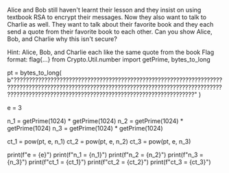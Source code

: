Alice and Bob still haven't learnt their lesson and they insist on using textbook RSA to encrypt their messages. Now they also want to talk to Charlie as well. They want to talk about their favorite book and they each send a quote from their favorite book to each other. Can you show Alice, Bob, and Charlie why this isn't secure?

Hint: Alice, Bob, and Charlie each like the same quote from the book
Flag format: flag{...}
from Crypto.Util.number import getPrime, bytes_to_long

pt = bytes_to_long(
    b"???????????????????????????????????????????????????????????????????????????????????????????????????????????????????????????????????????????????????????????????????????????????????????????????????????"
)

e = 3

n_1 = getPrime(1024) * getPrime(1024)
n_2 = getPrime(1024) * getPrime(1024)
n_3 = getPrime(1024) * getPrime(1024)

ct_1 = pow(pt, e, n_1)
ct_2 = pow(pt, e, n_2)
ct_3 = pow(pt, e, n_3)

print(f"e = {e}")
print(f"n_1 = {n_1}")
print(f"n_2 = {n_2}")
print(f"n_3 = {n_3}")
print(f"ct_1 = {ct_1}")
print(f"ct_2 = {ct_2}")
print(f"ct_3 = {ct_3}")

